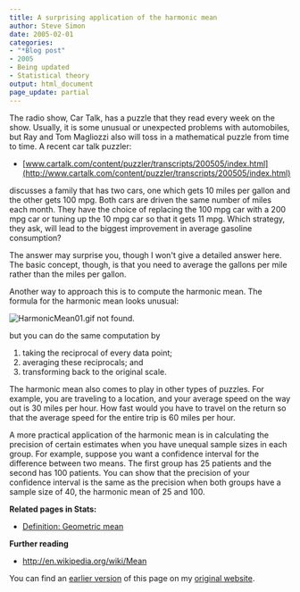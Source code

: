 ```yaml
---
title: A surprising application of the harmonic mean
author: Steve Simon
date: 2005-02-01
categories:
- "*Blog post"
- 2005
- Being updated
- Statistical theory
output: html_document
page_update: partial
---
```

The radio show, Car Talk, has a puzzle that they read every week on the
show. Usually, it is some unusual or unexpected problems with
automobiles, but Ray and Tom Magliozzi also will toss in a mathematical
puzzle from time to time. A recent car talk puzzler:

- [www.cartalk.com/content/puzzler/transcripts/200505/index.html](http://www.cartalk.com/content/puzzler/transcripts/200505/index.html)

discusses a family that has two cars, one which gets 10 miles per gallon
and the other gets 100 mpg. Both cars are driven the same number of
miles each month. They have the choice of replacing the 100 mpg car with
a 200 mpg car or tuning up the 10 mpg car so that it gets 11 mpg. Which
strategy, they ask, will lead to the biggest improvement in average
gasoline consumption?

The answer may surprise you, though I won't give a detailed answer
here. The basic concept, though, is that you need to average the gallons
per mile rather than the miles per gallon.

Another way to approach this is to compute the harmonic mean. The
formula for the harmonic mean looks unusual:

![HarmonicMean01.gif not found.](http://www.pmean.com/new-images/05/HarmonicMean01.png)

but you can do the same computation by

1.  taking the reciprocal of every data point;
2.  averaging these reciprocals; and
3.  transforming back to the original scale.

The harmonic mean also comes to play in other types of puzzles. For
example, you are traveling to a location, and your average speed on the
way out is 30 miles per hour. How fast would you have to travel on the
return so that the average speed for the entire trip is 60 miles per
hour.

A more practical application of the harmonic mean is in calculating the
precision of certain estimates when you have unequal sample sizes in
each group. For example, suppose you want a confidence interval for the
difference between two means. The first group has 25 patients and the
second has 100 patients. You can show that the precision of your
confidence interval is the same as the precision when both groups have a
sample size of 40, the harmonic mean of 25 and 100.

**Related pages in Stats:**

- [Definition: Geometric
mean](www.childrensmercy.org/definitions/geometric.htm)

**Further reading**

- <http://en.wikipedia.org/wiki/Mean>

You can find an [earlier version][sim1] of this page on my [original website][sim2].


[sim1]: http://www.pmean.com/05/HarmonicMean.html
[sim2]: http://www.pmean.com/original_site.html
